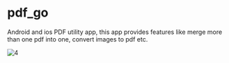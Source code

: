# pdf_go

Android and ios PDF utility app, this app provides features like merge more than one pdf into one, convert images to pdf etc.

![4](https://github.com/prateekthakur272/pdf-go/assets/67188426/e5e2f29d-9a76-4bdc-949a-cfa0917ea0b3)
